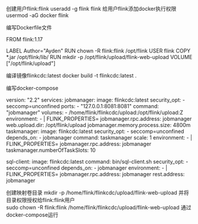 创建用户flink:flink
useradd -g flink flink
给用户flink添加docker执行权限
usermod -aG docker flink

编写Dockerfile文件

FROM flink:1.17

LABEL Author="Ayden"
RUN chown -R flink:flink /opt/flink
USER flink
COPY *.jar /opt/flink/lib/
RUN mkdir -p /opt/flink/upload/flink-web-upload
VOLUME ["/opt/flink/upload"]

编译镜像flinkcdc:latest
docker build -t flinkcdc:latest .

编写docker-compose

version: "2.2"
services:
  jobmanager:
    image: flinkcdc:latest
    security_opt:
      - seccomp=unconfined
    ports:
      - "127.0.0.1:8081:8081"
    command: "jobmanager"
    volumes:
      - /home/flink/flinkcdc/upload:/opt/flink/upload:Z
    environment:
      - |
        FLINK_PROPERTIES=
        jobmanager.rpc.address: jobmanager
        web.upload.dir: /opt/flink/upload
        jobmanager.memory.process.size: 4800m
  taskmanager:
    image: flinkcdc:latest
    security_opt:
      - seccomp=unconfined
    depends_on:
      - jobmanager
    command: taskmanager
    scale: 1
    environment:
      - |
        FLINK_PROPERTIES=
        jobmanager.rpc.address: jobmanager
        taskmanager.numberOfTaskSlots: 10

  sql-client:
    image: flinkcdc:latest
    command: bin/sql-client.sh
    security_opt:
      - seccomp=unconfined
    depends_on:
      - jobmanager
    environment:
      - |
        FLINK_PROPERTIES=
        jobmanager.rpc.address: jobmanager
        rest.address: jobmanager
        
        
        
创建映射卷目录
mkdir -p /home/flink/flinkcdc/upload/flink-web-upload
并将目录权限授权给flink:flink用户  
sudo chown -R flink:flink /home/flink/flinkcdc/upload/flink-web-upload
通过docker-compose运行
        
        
        